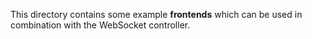 This directory contains some example **frontends** which can be used in combination with the WebSocket controller. 